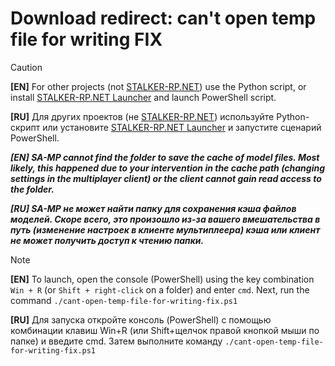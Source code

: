 # Download redirect: can't open temp file for writing FIX

> [!CAUTION]
> **[EN]** For other projects (not [STALKER-RP.NET](https://stalker-rp.net)) use the Python script, or install [STALKER-RP.NET Launcher](https://files.stalker-rp.net/installer.exe) and launch PowerShell script.
>
> **[RU]** Для других проектов (не [STALKER-RP.NET](https://stalker-rp.net)) используйте Python-скрипт или установите [STALKER-RP.NET Launcher](https://files.stalker-rp.net/installer.exe) и запустите сценарий PowerShell.

_**[EN] SA-MP cannot find the folder to save the cache of model files. Most likely, this happened due to your intervention in the cache path (changing settings in the multiplayer client) or the client cannot gain read access to the folder.**_

_**[RU] SA-MP не может найти папку для сохранения кэша файлов моделей. Скоре всего, это произошло из-за вашего вмешательства в путь (изменение настроек в клиенте мультиплеера) кэша или клиент не может получить доступ к чтению папки.**_

> [!NOTE]
> **[EN]** To launch, open the console (PowerShell) using the key combination `Win + R` (or `Shift + right-click` on a folder) and enter `cmd`. Next, run the command `./cant-open-temp-file-for-writing-fix.ps1`
>
> **[RU]** Для запуска откройте консоль (PowerShell) с помощью комбинации клавиш Win+R (или Shift+щелчок правой кнопкой мыши по папке) и введите cmd. Затем выполните команду `./cant-open-temp-file-for-writing-fix.ps1`
